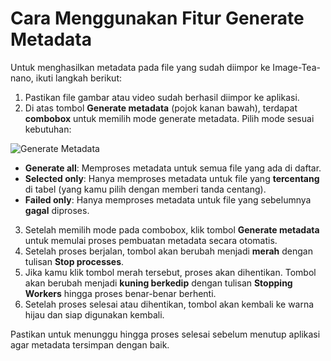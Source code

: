 # Cara Menggunakan Fitur Generate Metadata

Untuk menghasilkan metadata pada file yang sudah diimpor ke Image-Tea-nano, ikuti langkah berikut:

1. Pastikan file gambar atau video sudah berhasil diimpor ke aplikasi.
2. Di atas tombol **Generate metadata** (pojok kanan bawah), terdapat **combobox** untuk memilih mode generate metadata. Pilih mode sesuai kebutuhan:

![Generate Metadata](generate_metadata_button.png)

   - **Generate all**: Memproses metadata untuk semua file yang ada di daftar.
   - **Selected only**: Hanya memproses metadata untuk file yang **tercentang** di tabel (yang kamu pilih dengan memberi tanda centang).
   - **Failed only**: Hanya memproses metadata untuk file yang sebelumnya **gagal** diproses.
3. Setelah memilih mode pada combobox, klik tombol **Generate metadata** untuk memulai proses pembuatan metadata secara otomatis.
4. Setelah proses berjalan, tombol akan berubah menjadi **merah** dengan tulisan **Stop processes**.
5. Jika kamu klik tombol merah tersebut, proses akan dihentikan. Tombol akan berubah menjadi **kuning berkedip** dengan tulisan **Stopping Workers** hingga proses benar-benar berhenti.
6. Setelah proses selesai atau dihentikan, tombol akan kembali ke warna hijau dan siap digunakan kembali.

Pastikan untuk menunggu hingga proses selesai sebelum menutup aplikasi agar metadata tersimpan dengan baik.
